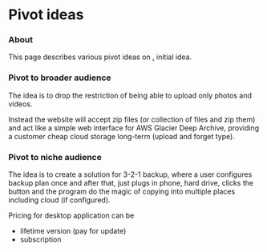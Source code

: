 # Pivot ideas

### About

This page describes various pivot ideas on [.](./ "mention") initial idea.

### Pivot to broader audience

The idea is to drop the restriction of being able to upload only photos and videos.

Instead the website will accept zip files (or collection of files and zip them) and act like a simple web interface for AWS Glacier Deep Archive, providing a customer cheap cloud storage long-term (upload and forget type).

### Pivot to niche audience

The idea is to create a solution for 3-2-1 backup, where a user configures backup plan once and after that, just plugs in phone, hard drive, clicks the button and the program do the magic of copying into multiple places including cloud (if configured).

Pricing for desktop application can be&#x20;

* lifetime version (pay for update)&#x20;
* subscription

